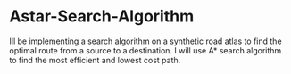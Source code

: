 # Astar-Search-Algorithm
Ill be implementing a search algorithm on a synthetic road atlas to find the optimal route from a source to a destination. I will use A* search algorithm to find the most efficient and lowest cost path.
